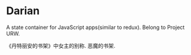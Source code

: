 # Darian
A state container for JavaScript apps(similar to redux).
Belong to Project URW.

《丹特丽安的书架》中女主的别称.
恶魔的书架.